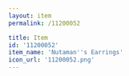 ```yaml
---
layout: item
permalink: /11200052

title: Item
id: '11200052'
item_name: 'Nutaman''s Earrings'
icon_url: '11200052.png'
---
```

